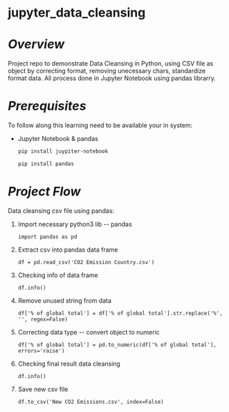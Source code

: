 # jupyter_data_cleansing
# *Overview*
Project repo to demonstrate Data Cleansing in Python, using CSV file as object by correcting format, removing unecessary chars, standardize format data. All process done in Jupyter Notebook using pandas librarry.
# *Prerequisites*
To follow along this learning need to be available your in system:
- Jupyter Notebook & pandas
  ```bash
  pip install juypiter-notebook
  ```
  ```bash
  pip install pandas
  ```
# *Project Flow*
Data cleansing csv file using pandas:
1. Import necessary python3 lib -- pandas
   ```python3
   import pandas as pd
   ```
3. Extract csv into pandas data frame
   ```python3
   df = pd.read_csv('CO2 Emission Country.csv')
   ```
5. Checking info of data frame
   ```python3
   df.info()
   ```
7. Remove unused string from data
   ```python3
   df['% of global total'] = df['% of global total'].str.replace('%', '', regex=False)
   ```
9. Correcting data type -- convert object to numeric
    ```python3
   df['% of global total'] = pd.to_numeric(df['% of global total'], errors='raise')
   ```
11. Checking final result data cleansing
    ```python3
    df.info()
    ```
13. Save new csv file
    ```python3
    df.to_csv('New CO2 Emissions.csv', index=False)
    ```
